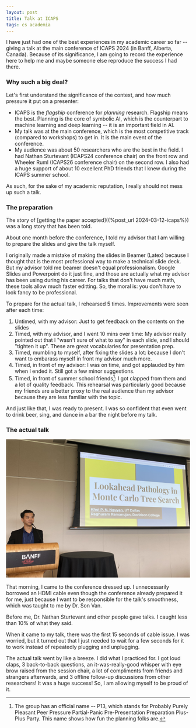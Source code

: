 ```yaml
---
layout: post
title: Talk at ICAPS
tags: cs academia
---
```


I have just had one of the best experiences in my academic career so far -- giving a talk at the main conference of ICAPS 2024 (in Banff, Alberta, Canada). Because of its significance, I am going to record the experience here to help me and maybe someone else reproduce the success I had there.

### Why such a big deal?

Let's first understand the significance of the context, and how much pressure it put on a presenter:

- ICAPS is the _flagship_ conference for _planning_ research. Flagship means the best. Planning is the core of symbolic AI, which is the counterpart to machine learning and deep learning -- it is an important field in AI.
- My talk was at the main conference, which is the most competitive track (compared to workshops) to get in. It is the main event of the conference.
- My audience was about 50 researchers who are the best in the field. I had Nathan Sturtevant (ICAPS24 conference chair) on the front row and Wheeler Ruml (ICAPS26 conference chair) on the second row. I also had a huge support of about 10 excellent PhD friends that I knew during the ICAPS summer school.

As such, for the sake of my academic reputation, I really should not mess up such a talk.

### The preparation

The story of [getting the paper accepted]({%post_url 2024-03-12-icaps%}) was a long story that has been told.

About one month before the conference, I told my advisor that I am willing to prepare the slides and give the talk myself. 

I originally made a mistake of making the slides in Beamer (Latex) because I thought that is the most professional way to make a technical slide deck. But my advisor told me beamer doesn't equal professionalism. Google Slides and Powerpoint do it just fine, and those are actually what my advisor has been using during his career. For talks that don't have much math, these tools allow much faster editting. So, the moral is: you don't have to look fancy to be professional.

To prepare for the actual talk, I rehearsed 5 times. Improvements were seen after each time:
1. Untimed, with my advisor: Just to get feedback on the contents on the slides
2. Timed, with my advisor, and I went 10 mins over time: My advisor really pointed out that I "wasn't sure of what to say" in each slide, and I should "tighten it up". These are great vocabularies for presentation prep.
3. Timed, mumbling to myself, after fixing the slides a lot: because I don't want to embarass myself in front my advisor much more.
4. Timed, in front of my advisor: I was on time, and got applauded by him when I ended it. Still got a few minor suggestions.
5. Timed, in front of summer school friends[^1]: I got clapped from them and a lot of quality feedback. This rehearsal was particularly good because my friends are a better proxy to the real audience than my advisor because they are less familiar with the topic.

And just like that, I was ready to present. I was so confident that even went to drink beer, sing, and dance in a bar the night before my talk.

### The actual talk
![](/assets/icaps/talk.jpeg)

That morning, I came to the conference dressed up. I unnecessarily borrowed an HDMI cable even though the conference already prepared it for me, just because I want to be responsible for the talk's smoothness, which was taught to me by Dr. Son Van. 

Before me, Dr. Nathan Sturtevant and other people gave talks. I caught less than 10% of what they said. 

When it came to my talk, there was the first 15 seconds of cable issue. I was worried, but it turned out that I just needed to wait for a few seconds for it to work instead of repeatedly plugging and unplugging.

The actual talk went by like a breeze. I did what I practiced for. I got loud claps, 3 back-to-back questions, an it-was-really-good whisper with eye brow raised from the session chair, a lot of compliments from friends and strangers afterwards, and 3 offline follow-up discussions from other researchers! It was a huge success! So, I am allowing myself to be proud of it.

[^1]: The group has an official name -- P13, which stands for Probably Purely Pleasant Peer Pressure Partial-Panic Pre-Presentation Preparation Plus-Plus Party. This name shows how fun the planning folks are.